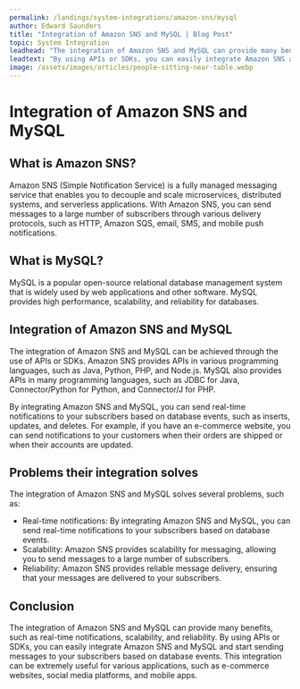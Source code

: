 ```yaml
---
permalink: /landings/system-integrations/amazon-sns/mysql
author: Edward Saunders
title: "Integration of Amazon SNS and MySQL | Blog Post"
topic: System Integration
leadhead: "The integration of Amazon SNS and MySQL can provide many benefits, such as real-time notifications, scalability, and reliability"
leadtext: "By using APIs or SDKs, you can easily integrate Amazon SNS and MySQL and start sending messages to your subscribers based on database events. This integration can be extremely useful for various applications, such as e-commerce websites, social media platforms, and mobile apps."
image: /assets/images/articles/people-sitting-near-table.webp
---
```

<div class="arttext">	<h1>Integration of Amazon SNS and MySQL</h1>
	<h2>What is Amazon SNS?</h2>
	<p>Amazon SNS (Simple Notification Service) is a fully managed messaging service that enables you to decouple and scale microservices, distributed systems, and serverless applications. With Amazon SNS, you can send messages to a large number of subscribers through various delivery protocols, such as HTTP, Amazon SQS, email, SMS, and mobile push notifications.</p>
	<h2>What is MySQL?</h2>
	<p>MySQL is a popular open-source relational database management system that is widely used by web applications and other software. MySQL provides high performance, scalability, and reliability for databases.</p>
	<h2>Integration of Amazon SNS and MySQL</h2>
	<p>The integration of Amazon SNS and MySQL can be achieved through the use of APIs or SDKs. Amazon SNS provides APIs in various programming languages, such as Java, Python, PHP, and Node.js. MySQL also provides APIs in many programming languages, such as JDBC for Java, Connector/Python for Python, and Connector/J for PHP.</p>
	<p>By integrating Amazon SNS and MySQL, you can send real-time notifications to your subscribers based on database events, such as inserts, updates, and deletes. For example, if you have an e-commerce website, you can send notifications to your customers when their orders are shipped or when their accounts are updated.</p>
	<h2>Problems their integration solves</h2>
	<p>The integration of Amazon SNS and MySQL solves several problems, such as:</p>
	<ul>
		<li>Real-time notifications: By integrating Amazon SNS and MySQL, you can send real-time notifications to your subscribers based on database events.</li>
		<li>Scalability: Amazon SNS provides scalability for messaging, allowing you to send messages to a large number of subscribers.</li>
		<li>Reliability: Amazon SNS provides reliable message delivery, ensuring that your messages are delivered to your subscribers.</li>
	</ul>
	<h2>Conclusion</h2>
	<p>The integration of Amazon SNS and MySQL can provide many benefits, such as real-time notifications, scalability, and reliability. By using APIs or SDKs, you can easily integrate Amazon SNS and MySQL and start sending messages to your subscribers based on database events. This integration can be extremely useful for various applications, such as e-commerce websites, social media platforms, and mobile apps.</p>
</div>